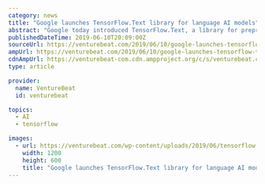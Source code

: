 ```yaml
---
category: news
title: "Google launches TensorFlow.Text library for language AI models"
abstract: "Google today introduced TensorFlow.Text, a library for preprocessing language models with TensorFlow. The open source machine learning framework created by the Google Brain team has seen more than 41 million downloads. TensorFlow.Text can be installed ..."
publishedDateTime: 2019-06-10T20:09:00Z
sourceUrl: https://venturebeat.com/2019/06/10/google-launches-tensorflow-text-library-for-language-ai-models/
ampUrl: https://venturebeat.com/2019/06/10/google-launches-tensorflow-text-library-for-language-ai-models/amp/
cdnAmpUrl: https://venturebeat-com.cdn.ampproject.org/c/s/venturebeat.com/2019/06/10/google-launches-tensorflow-text-library-for-language-ai-models/amp/
type: article

provider:
  name: VentureBeat
  id: venturebeat

topics:
  - AI
  - tensorflow

images:
  - url: https://venturebeat.com/wp-content/uploads/2019/06/tensorflow.jpg?w=1200&#038;strip=all
    width: 1200
    height: 600
    title: "Google launches TensorFlow.Text library for language AI models"
---
```

